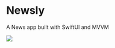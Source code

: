 # Newsly
A News app built with SwiftUI and MVVM

![](https://user-images.githubusercontent.com/20887239/172149059-a4f1e34a-dd8d-4811-b2ec-c4b7098c867b.png)
